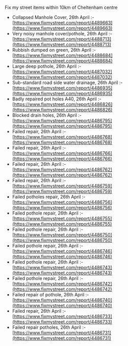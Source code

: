 Fix my street items within 10km of Cheltenham centre

<!-- fix_marker starts -->

- Collapsed Manhole Cover, 26th April :- [https://www.fixmystreet.com/report/4489663](https://www.fixmystreet.com/report/4489663)
- Very noisy manhole cover/pothole, 26th April :- [https://www.fixmystreet.com/report/4488713](https://www.fixmystreet.com/report/4488713)
- Rubbish dumped on green, 26th April :- [https://www.fixmystreet.com/report/4488684](https://www.fixmystreet.com/report/4488684)
- Large deep pothole, 26th April :- [https://www.fixmystreet.com/report/4487032](https://www.fixmystreet.com/report/4487032)
- Sub-standard road side water drainage, 26th April :- [https://www.fixmystreet.com/report/4486935](https://www.fixmystreet.com/report/4486935)
- Badly repaired pot holes A40, 26th April :- [https://www.fixmystreet.com/report/4486826](https://www.fixmystreet.com/report/4486826)
- Blocked drain holes, 26th April :- [https://www.fixmystreet.com/report/4486795](https://www.fixmystreet.com/report/4486795)
- Failed repair, 26th April :- [https://www.fixmystreet.com/report/4486768](https://www.fixmystreet.com/report/4486768)
- Failed repair, 26th April :- [https://www.fixmystreet.com/report/4486766](https://www.fixmystreet.com/report/4486766)
- Failed repair, 26th April :- [https://www.fixmystreet.com/report/4486762](https://www.fixmystreet.com/report/4486762)
- Failed repair, 26th April :- [https://www.fixmystreet.com/report/4486759](https://www.fixmystreet.com/report/4486759)
- Failed potholes repair, 26th April :- [https://www.fixmystreet.com/report/4486756](https://www.fixmystreet.com/report/4486756)
- Failed pothole repair, 26th April :- [https://www.fixmystreet.com/report/4486755](https://www.fixmystreet.com/report/4486755)
- Failed pothole repair, 26th April :- [https://www.fixmystreet.com/report/4486750](https://www.fixmystreet.com/report/4486750)
- Failed pothole repair, 26th April :- [https://www.fixmystreet.com/report/4486746](https://www.fixmystreet.com/report/4486746)
- Failed pothole repair, 26th April :- [https://www.fixmystreet.com/report/4486743](https://www.fixmystreet.com/report/4486743)
- Failed pothole repair, 26th April :- [https://www.fixmystreet.com/report/4486742](https://www.fixmystreet.com/report/4486742)
- Failed repair of pothole, 26th April :- [https://www.fixmystreet.com/report/4486740](https://www.fixmystreet.com/report/4486740)
- Failed repair, 26th April :- [https://www.fixmystreet.com/report/4486733](https://www.fixmystreet.com/report/4486733)
- Failed repair potholes, 26th April :- [https://www.fixmystreet.com/report/4486731](https://www.fixmystreet.com/report/4486731)

<!-- fix_marker ends -->